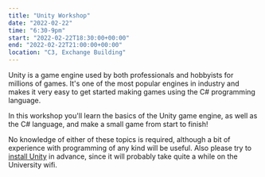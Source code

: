 ```yaml
---
title: "Unity Workshop"
date: "2022-02-22"
time: "6:30-9pm"
start: "2022-02-22T18:30:00+00:00"
end: "2022-02-22T21:00:00+00:00"
location: "C3, Exchange Building"
---
```


Unity is a game engine used by both professionals and hobbyists for millions of games. It's one of the most popular engines in industry and makes it very easy to get started making games using the C# programming language.

In this workshop you'll learn the basics of the Unity game engine, as well as the C# language, and make a small game from start to finish!

No knowledge of either of these topics is required, although a bit of experience with programming of any kind will be useful. Also please try to [install Unity](https://store.unity.com/#plans-individual) in advance, since it will probably take quite a while on the University wifi.
